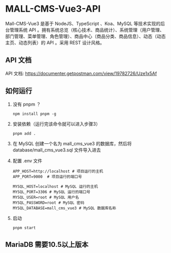 # MALL-CMS-Vue3-API

Mall-CMS-Vue3 是基于 NodeJS、TypeScript 、Koa、MySQL 等技术实现的后台管理系统 API 。拥有系统总览（核心技术、商品统计）、系统管理（用户管理、部门管理、菜单管理、角色管理）、商品中心（商品分类、商品信息）、动态（动态主页、动态列表）的 API 。采用 REST 设计风格。


## API 文档

API 文档: https://documenter.getpostman.com/view/19782726/Uze1x5Af

## 如何运行

1. 没有 pnpm ？

   ```shell
   npm install pnpm -g
   ```

2. 安装依赖（运行完该命令就可以进入步骤3）

   ```shell
   pnpm add .
   ```

2. 在 MySQL 创建一个名为 mall_cms_vue3 的数据库，然后将 database/mall_cms_vue3.sql 文件导入进去

3. 配置 .env 文件

   ```shell
   APP_HOST=http://localhost # 项目运行的主机
   APP_PORT=9000  # 项目运行的端口号
   
   MYSQL_HOST=localhost # MySQL 运行的主机
   MYSQL_PORT=3306 # MySQL 运行的端口号
   MYSQL_USER=root # MySQL 用户名
   MYSQL_PASSWORD=root # MySQL 密码
   MYSQL_DATABASE=mall_cms_vue3 # MySQL 数据库名称
   ```
   
4. 启动 

   ```shell
   pnpm start
   ```

## MariaDB 需要10.5以上版本